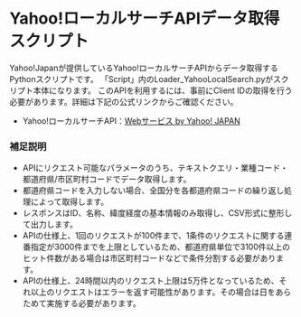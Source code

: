 # Yahoo!ローカルサーチAPIデータ取得スクリプト

Yahoo!Japanが提供しているYahoo!ローカルサーチAPIからデータ取得するPythonスクリプトです。
「Script」内のLoader_YahooLocalSearch.pyがスクリプト本体になります。
このAPIを利用するには、事前にClient IDの取得を行う必要があります。詳細は下記の公式リンクからご確認ください。

- Yahoo!ローカルサーチAPI：[Webサービス by Yahoo! JAPAN](https://developer.yahoo.co.jp/sitemap/)

### 補足説明

- APIにリクエスト可能なパラメータのうち、テキストクエリ・業種コード・都道府県/市区町村コードでデータ取得します。
- 都道府県コードを入力しない場合、全国分を各都道府県コードの繰り返し処理によって取得します。
- レスポンスはID、名称、緯度経度の基本情報のみ取得し、CSV形式に整形して出力します。
- APIの仕様上、1回のリクエストが100件まで、1条件のリクエストに関する連番指定が3000件までを上限としているため、都道府県単位で3100件以上のヒット件数がある場合は市区町村コードなどで条件分割する必要があります。
- APIの仕様上、24時間以内のリクエスト上限は5万件となっているため、それ以上のリクエストはエラーを返す可能性があります。その場合は日をあらためて実施する必要があります。
